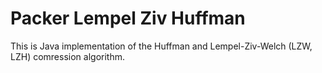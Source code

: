 # Packer Lempel Ziv Huffman

This is Java implementation of the Huffman and Lempel-Ziv-Welch (LZW, LZH) comression algorithm.
